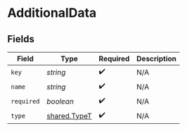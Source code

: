 # AdditionalData


## Fields

| Field                                               | Type                                                | Required                                            | Description                                         |
| --------------------------------------------------- | --------------------------------------------------- | --------------------------------------------------- | --------------------------------------------------- |
| `key`                                               | *string*                                            | :heavy_check_mark:                                  | N/A                                                 |
| `name`                                              | *string*                                            | :heavy_check_mark:                                  | N/A                                                 |
| `required`                                          | *boolean*                                           | :heavy_check_mark:                                  | N/A                                                 |
| `type`                                              | [shared.TypeT](../../../sdk/models/shared/typet.md) | :heavy_check_mark:                                  | N/A                                                 |